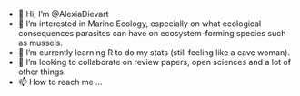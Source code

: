 - 👋 Hi, I’m @AlexiaDievart
- 👀 I’m interested in Marine Ecology, especially on what ecological consequences parasites can have on ecosystem-forming species such as mussels.
- 🌱 I’m currently learning R to do my stats (still feeling like a cave woman).
- 💞️ I’m looking to collaborate on review papers, open sciences and a lot of other things.
- 📫 How to reach me ...

<!---
AlexiaDievart/AlexiaDievart is a ✨ special ✨ repository because its `README.md` (this file) appears on your GitHub profile.
You can click the Preview link to take a look at your changes.
--->
